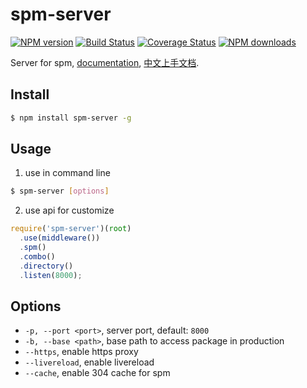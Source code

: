 # spm-server

[![NPM version](https://img.shields.io/npm/v/spm-server.svg?style=flat)](https://npmjs.org/package/spm-server)
[![Build Status](https://img.shields.io/travis/spmjs/spm-server.svg?style=flat)](https://travis-ci.org/spmjs/spm-server)
[![Coverage Status](https://img.shields.io/coveralls/spmjs/spm-server.svg?style=flat)](https://coveralls.io/r/spmjs/spm-server)
[![NPM downloads](http://img.shields.io/npm/dm/spm-server.svg?style=flat)](https://npmjs.org/package/spm-server)

Server for spm, [documentation](http://sorrycc.gitbooks.io/spm-handbook/content/develop-project/spm-server.html), [中文上手文档](https://github.com/spmjs/spm-server/issues/7).

## Install

```bash
$ npm install spm-server -g
```

## Usage

1. use in command line

```bash
$ spm-server [options]
```

2. use api for customize

```javascript
require('spm-server')(root)
  .use(middleware())
  .spm()
  .combo()
  .directory()
  .listen(8000);
```

## Options

* `-p, --port <port>`, server port, default: `8000`
* `-b, --base <path>`, base path to access package in production
* `--https`, enable https proxy
* `--livereload`, enable livereload
* `--cache`, enable 304 cache for spm
